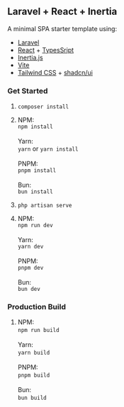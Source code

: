 ## Laravel + React + Inertia

A minimal SPA starter template using:

- [Laravel](https://laravel.com/)
- [React](https://github.com/facebook/react) + [TypesSript](https://github.com/microsoft/TypeScript)
- [Inertia.js](https://github.com/inertiajs/inertia)
- [Vite](https://github.com/vitejs/vite)
- [Tailwind CSS](https://github.com/tailwindlabs/tailwindcss) + [shadcn/ui](https://github.com/shadcn-ui/ui)

### Get Started
1. `composer install`
2. NPM:\
   `npm install`\
   \
   Yarn:\
   `yarn` or `yarn install`\
   \
   PNPM:\
   `pnpm install`\
   \
   Bun:\
   `bun install`

3. `php artisan serve`
4. NPM:\
   `npm run dev`\
   \
   Yarn:\
   `yarn dev`\
   \
   PNPM:\
   `pnpm dev`\
   \
   Bun:\
   `bun dev`

### Production Build
1. NPM:\
   `npm run build`\
   \
   Yarn:\
   `yarn build`\
   \
   PNPM:\
   `pnpm build`\
   \
   Bun:\
   `bun build`
